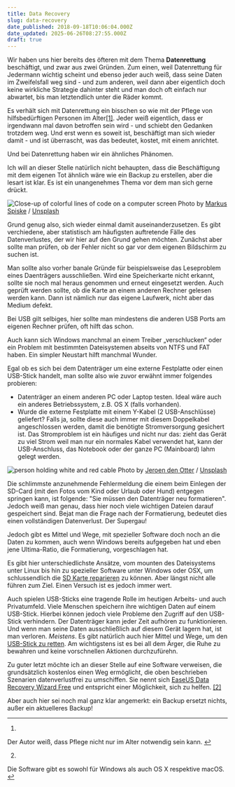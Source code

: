 ```yaml
---
title: Data Recovery
slug: data-recovery
date_published: 2018-09-18T10:06:04.000Z
date_updated: 2025-06-26T08:27:55.000Z
draft: true
---
```


Wir haben uns hier bereits des öfteren mit dem Thema **Datenrettung** beschäftigt, und zwar aus zwei Gründen. Zum einen, weil Datenrettung für Jedermann wichtig scheint und ebenso jeder auch weiß, dass seine Daten im Zweifelsfall weg sind - und zum anderen, weil dann aber eigentlich doch keine wirkliche Strategie dahinter steht und man doch oft einfach nur abwartet, bis man letztendlich unter die Räder kommt. 

Es verhält sich mit Datenrettung ein bisschen so wie mit der Pflege von hilfsbedürftigen Personen im Alter[[1]](#fn1). Jeder weiß eigentlich, dass er irgendwann mal davon betroffen sein wird - und schiebt den Gedanken trotzdem weg. Und erst wenn es soweit ist, beschäftigt man sich wieder damit - und ist überrascht, was das bedeutet, kostet, mit einem anrichtet.

Und bei Datenrettung haben wir ein ähnliches Phänomen.

Ich will an dieser Stelle natürlich nicht behaupten, dass die Beschäftigung mit dem eigenen Tot ähnlich wäre wie ein Backup zu erstellen, aber die lesart ist klar. Es ist ein unangenehmes Thema vor dem man sich gerne drückt.

![Close-up of colorful lines of code on a computer screen](https://images.unsplash.com/photo-1489389944381-3471b5b30f04?ixlib=rb-0.3.5&amp;q=80&amp;fm=jpg&amp;crop=entropy&amp;cs=tinysrgb&amp;w=1080&amp;fit=max&amp;s=64e35eedb964d117543506bea852008f)
Photo by [Markus Spiske](https://unsplash.com/@markusspiske?utm_source=ghost&amp;utm_medium=referral&amp;utm_campaign=api-credit) / [Unsplash](https://unsplash.com/?utm_source=ghost&amp;utm_medium=referral&amp;utm_campaign=api-credit)

Grund genug also, sich wieder einmal damit auseinanderzusetzen. Es gibt verchiedene, aber  statistisch am häufigsten auftretende Fälle des Datenverlustes, der wir hier auf den Grund gehen möchten. Zunächst aber sollte man prüfen, ob der Fehler nicht so gar vor dem eigenen Bildschirm zu suchen ist.

Man sollte also vorher banale Gründe für beispielsweise das Leseproblem eines Daenträgers ausschließen. Wird eine Speicherkarte nicht erkannt, sollte sie noch mal heraus genommen und erneut eingesetzt werden. Auch geprüft werden sollte, ob die Karte an einem anderen Rechner gelesen werden kann. Dann ist nämlich nur das eigene Laufwerk, nicht aber das Medium defekt.

Bei USB gilt selbiges, hier sollte man mindestens die anderen USB Ports am eigenen Rechner prüfen, oft hilft das schon.

Auch kann sich Windows manchmal an einem Treiber „verschlucken“ oder ein Problem mit bestimmten Dateisystemen abseits von NTFS und FAT haben. Ein simpler Neustart hilft manchmal Wunder.

Egal ob es sich bei dem Datenträger um eine externe Festplatte oder einen USB-Stick handelt, man sollte also wie zuvor  erwähnt immer folgendes probieren:

- Datenträger an einem anderen PC oder Laptop testen. Ideal wäre auch ein anderes Betriebssystem, z.B. OS X (falls vorhanden).
- Wurde die externe Festplatte mit einem Y-Kabel (2 USB-Anschlüsse) geliefert? Falls ja, sollte diese auch immer mit diesem Doppelkabel angeschlossen werden, damit die benötigte Stromversorgung gesichert ist. Das Stromproblem ist ein häufiges und nicht nur das: zieht das Gerät zu viel Strom weil man nur ein normales Kabel verwendet hat, kann der USB-Anschluss, das Notebook oder der ganze PC (Mainboard) lahm gelegt werden.

![person holding white and red cable](https://images.unsplash.com/photo-1525972231415-e52a7a56c905?ixlib=rb-0.3.5&amp;q=80&amp;fm=jpg&amp;crop=entropy&amp;cs=tinysrgb&amp;w=1080&amp;fit=max&amp;ixid=eyJhcHBfaWQiOjExNzczfQ&amp;s=6eb8b262cfd56dbdc9105c1c6344db43)
Photo by [Jeroen den Otter](https://unsplash.com/@jeroendenotter?utm_source=ghost&utm_medium=referral&utm_campaign=api-credit) / [Unsplash](https://unsplash.com/?utm_source=ghost&utm_medium=referral&utm_campaign=api-credit)

Die schlimmste anzunehmende Fehlermeldung die einem beim Einlegen der SD-Card (mit den Fotos vom Kind oder Urlaub oder Hund) entgegen springen kann, ist folgende: "Sie müssen den Datenträger neu formatieren". Jedoch weiß man genau, dass hier noch viele wichtigen Dateien darauf gespeichert sind. Bejat man die Frage nach der Formatierung, bedeutet dies einen vollständigen Datenverlust. Der Supergau!

Jedoch gibt es Mittel und Wege, mit spezieller Software doch noch an die Daten zu kommen, auch wenn Windows bereits aufgegeben hat und eben jene Ultima-Ratio, die Formatierung, vorgeschlagen hat.

Es gibt hier unterschiedlichste Ansätze, vom mounten des Dateisystems unter Linux bis hin zu spezieller Software unter Windows oder OSX, um schlussendlich die [SD Karte reparieren](http://bit.ly/2CsJcht) zu können. Aber längst nicht alle führen zum Ziel. Einen Versuch ist es jedoch immer wert.

Auch spielen USB-Sticks eine tragende Rolle im heutigen Arbeits- und auch Privatumfeld. Viele Menschen speichern ihre wichtigen Daten auf einem USB-Stick. Hierbei können jedoch viele Probleme den Zugriff auf den USB-Stick verhindern. Der Datenträger kann jeder Zeit aufhören zu funktionieren. Und wenn man seine Daten ausschließlich auf diesem Gerät lagern hat, ist man verloren. *Meistens*. Es gibt natürlich auch hier Mittel und Wege, um den [USB-Stick zu retten](http://bit.ly/2CvrFFC). Am wichtigstens ist es bei all dem Ärger, die Ruhe zu bewahren und keine vorschnellen Aktionen durchzufürehn.

Zu guter letzt möchte ich an dieser Stelle auf eine Software verweisen, die grundsätzlich kostenlos einen Weg ermöglicht, die oben beschrieben Szenarien datenverlustfrei zu umschiffen. Sie nennt sich [EaseUS Data Recovery Wizard Free](http://bit.ly/2CrIq4E) und entspricht einer Möglichkeit, sich zu helfen. [[2]](#fn2)

Aber auch hier sei noch mal ganz klar angemerkt: ein Backup ersetzt nichts, außer ein aktuelleres Backup!

---

1. 
Der Autor weiß, dass Pflege nicht nur im Alter notwendig sein kann. [↩︎](#fnref1)

2. 
Die Software gibt es sowohl für Windows als auch OS X respektive macOS. [↩︎](#fnref2)
